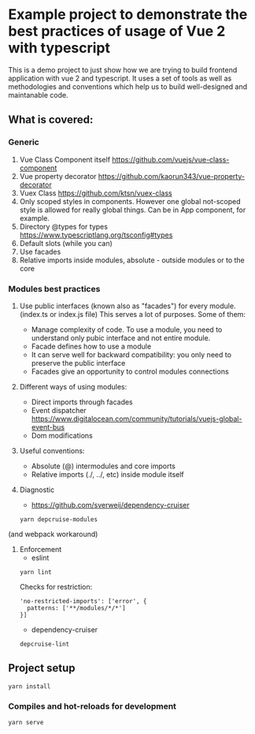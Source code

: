 # Example project to demonstrate the best practices of usage of Vue 2 with typescript

This is a demo project to just show how we are trying to build frontend application with vue 2 and typescript.
It uses a set of tools as well as methodologies and conventions which help us to build well-designed and maintanable code.

## What is covered:
### Generic
1. Vue Class Component itself https://github.com/vuejs/vue-class-component
1. Vue property decorator https://github.com/kaorun343/vue-property-decorator
1. Vuex Class https://github.com/ktsn/vuex-class
1. Only scoped styles in components.
However one global not-scoped style is allowed for really global things.
Can be in App component, for example.
1. Directory @types for types https://www.typescriptlang.org/tsconfig#types
1. Default slots (while you can)
1. Use facades
1. Relative imports inside modules, absolute - outside modules or to the core
### Modules best practices

1. Use public interfaces (known also as "facades") for every module. (index.ts or index.js file)
This serves a lot of purposes. Some of them:
    * Manage complexity of code.
    To use a module, you need to understand only pubic interface and not entire module.
    * Facade defines how to use a module
    * It can serve well for backward compatibility: you only need to preserve the public interface
    * Facades give an opportunity to control modules connections

1. Different ways of using modules:
   * Direct imports through facades
   * Event dispatcher https://www.digitalocean.com/community/tutorials/vuejs-global-event-bus
   * Dom modifications
1. Useful conventions:
    * Absolute (@) intermodules and core imports
    * Relative imports (./, ../, etc) inside module itself
1. Diagnostic
    * https://github.com/sverweij/dependency-cruiser
    ```
    yarn depcruise-modules
    ```
(and webpack workaround)
1. Enforcement
    * eslint
    ```
    yarn lint
    ```
    Checks for restriction:
    ```
    'no-restricted-imports': ['error', {
      patterns: ['**/modules/*/*']
    }]
    ```
    * dependency-cruiser
    ```
    depcruise-lint
    ```

## Project setup
```
yarn install
```

### Compiles and hot-reloads for development
```
yarn serve
```
